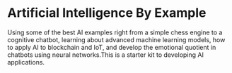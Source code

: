 # Artificial Intelligence By Example
Using some of the best AI examples right from a simple chess engine to a cognitive chatbot, learning about advanced machine learning models, how to apply AI to blockchain and IoT, and develop the emotional quotient in chatbots using neural networks.This is a starter kit to developing AI applications.

